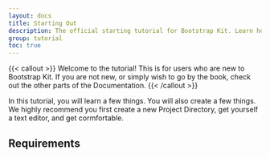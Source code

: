 ```yaml
---
layout: docs
title: Starting Out
description: The official starting tutorial for Bootstrap Kit. Learn how to build a complete web application from scratch.
group: tutorial
toc: true
---
```


{{< callout >}}
<i class="bi bi-lightbulb-fill"></i> Welcome to the tutorial! This is for users who are new to Bootstrap Kit. If you are not new, or simply wish to go by the book, check out the other parts of the Documentation.
{{< /callout >}}

In this tutorial, you will learn a few things. You will also create a few things. We highly recommend you first create a new Project Directory, get yourself a text editor, and get cormfortable.

## Requirements

